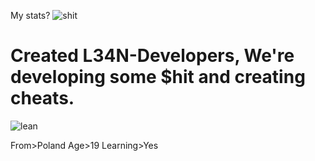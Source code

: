 My stats?
![shit](https://user-images.githubusercontent.com/72207614/118401693-e92ea600-b666-11eb-9af6-fa1d27baad9f.png)

# Created L34N-Developers, We're developing some $hit and creating cheats.
![lean](https://user-images.githubusercontent.com/72207614/118401786-52aeb480-b667-11eb-9c0e-e73ea3ef480b.png)


From>Poland
Age>19
Learning>Yes
